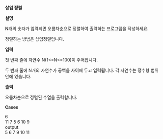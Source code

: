 **삽입 정렬**

**설명**

N개의 숫자가 입력되면 오름차순으로 정렬하여 출력하는 프로그램을 작성하세요.

정렬하는 방법은 삽입정렬입니다.

**입력**

첫 번째 줄에 자연수 N(1<=N<=100)이 주어집니다.

두 번째 줄에 N개의 자연수가 공백을 사이에 두고 입력됩니다. 각 자연수는 정수형 범위 안에 있습니다.

**출력**

오름차순으로 정렬된 수열을 출력합니다.

**Cases**

6<br>
11 7 5 6 10 9<br>
output:<br>
5 6 7 9 10 11